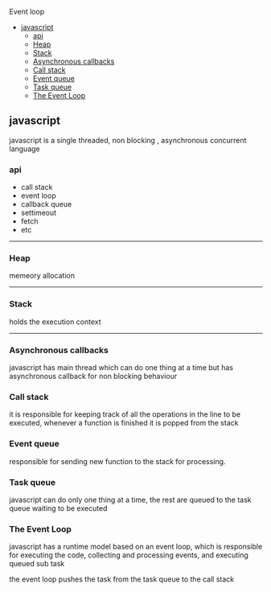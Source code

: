 Event loop

- [javascript](#javascript)
  - [api](#api)
  - [Heap](#heap)
  - [Stack](#stack)
  - [Asynchronous callbacks](#asynchronous-callbacks)
  - [Call stack](#call-stack)
  - [Event queue](#event-queue)
  - [Task queue](#task-queue)
  - [The Event Loop](#the-event-loop)

## javascript

javascript is a single threaded, non blocking , asynchronous concurrent language

### api

- call stack
- event loop
- callback queue
- settimeout
- fetch
- etc

---

### Heap

memeory allocation

---

### Stack

holds the execution context

---

### Asynchronous callbacks

javascript has main thread which can do one thing at a time but has asynchronous callback for non blocking behaviour

### Call stack

it is responsible for keeping track of all the operations in the line to be executed, whenever a function is finished it is popped from the stack

### Event queue

responsible for sending new function to the stack for processing.

### Task queue

javascript can do only one thing at a time, the rest are queued to the task queue waiting to be executed

### The Event Loop

javascript has a runtime model based on an event loop, which is responsible for executing the code, collecting and processing events, and executing queued sub task

the event loop pushes the task from the task queue to the call stack
